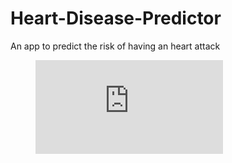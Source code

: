 # Heart-Disease-Predictor
An app to predict the risk of having an heart attack


<figure class="video_container">
  <iframe src="https://drive.google.com/file/d/1SvWibggJlxfq61yL8O5Qp1rCheIWXOYS/view?usp=sharing" frameborder="0" allowfullscreen="true"> </iframe>
</figure>
